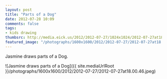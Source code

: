 ```yaml
---
layout: post
title: "Parts of a Dog"
date: 2012-07-28 10:09
comments: false
tags: 
- kids drawing
thumbsrc: http://media.eick.us/2012/2012-07-27/1024x1024/2012-07-27at18.00.46.jpeg
featured_image: "/photographs/1600x1600/2012/2012-07-27/2012-07-27at18.00.46.jpeg"
---
```

Jasmine draws parts of a Dog.

![Jasmine draws parts of a Dog]({{ site.mediaUrlRoot }}/photographs/1600x1600/2012/2012-07-27/2012-07-27at18.00.46.jpeg)
